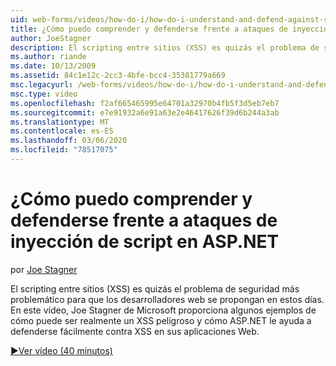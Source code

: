 ```yaml
---
uid: web-forms/videos/how-do-i/how-do-i-understand-and-defend-against-script-injection-attacks-in-aspnet
title: ¿Cómo puedo comprender y defenderse frente a ataques de inyección de scripts en ASP.NET | Microsoft Docs
author: JoeStagner
description: El scripting entre sitios (XSS) es quizás el problema de seguridad más problemático para que los desarrolladores web se propongan en estos días. En este vídeo, Joe Stagner pro de Microsoft...
ms.author: riande
ms.date: 10/13/2009
ms.assetid: 84c1e12c-2cc3-4bfe-bcc4-35381779a669
msc.legacyurl: /web-forms/videos/how-do-i/how-do-i-understand-and-defend-against-script-injection-attacks-in-aspnet
msc.type: video
ms.openlocfilehash: f2af665465995e64701a32970b4fb5f3d5eb7eb7
ms.sourcegitcommit: e7e91932a6e91a63e2e46417626f39d6b244a3ab
ms.translationtype: MT
ms.contentlocale: es-ES
ms.lasthandoff: 03/06/2020
ms.locfileid: "78517075"
---
```

# <a name="how-do-i-understand-and-defend-against-script-injection-attacks-in-aspnet"></a>¿Cómo puedo comprender y defenderse frente a ataques de inyección de script en ASP.NET

por [Joe Stagner](https://github.com/JoeStagner)

El scripting entre sitios (XSS) es quizás el problema de seguridad más problemático para que los desarrolladores web se propongan en estos días. En este vídeo, Joe Stagner de Microsoft proporciona algunos ejemplos de cómo puede ser realmente un XSS peligroso y cómo ASP.NET le ayuda a defenderse fácilmente contra XSS en sus aplicaciones Web.

[&#9654;Ver vídeo (40 minutos)](https://channel9.msdn.com/Blogs/ASP-NET-Site-Videos/how-do-i-understand-and-defend-against-script-injection-attacks-in-aspnet)
